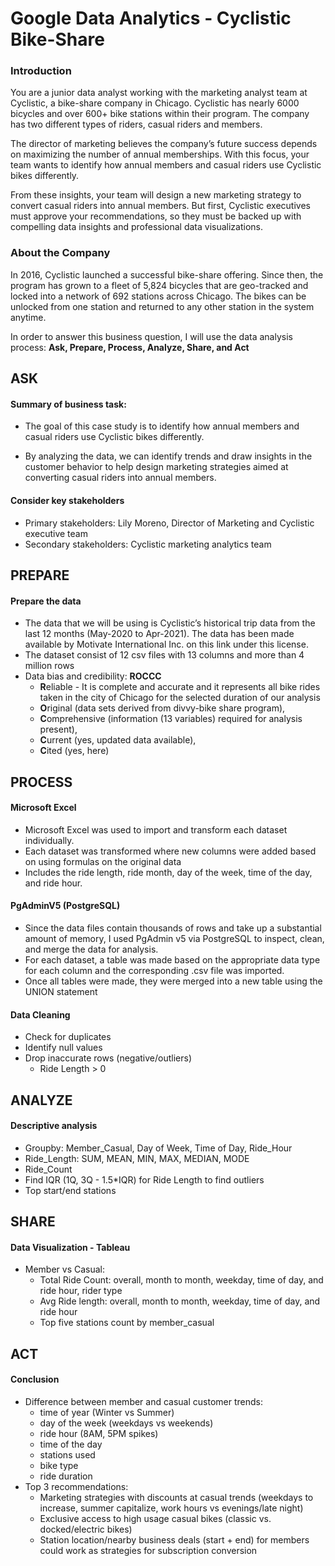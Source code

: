 # Google Data Analytics - Cyclistic Bike-Share

### Introduction

You are a junior data analyst working with the marketing analyst team at Cyclistic, a bike-share company in Chicago. Cyclistic has nearly 6000 bicycles and over 600+ bike stations within their program. The company has two different types of riders, casual riders and members.

The director of marketing believes the company’s future success depends on maximizing the number of annual memberships. With this focus, your team wants to identify how annual members and casual riders use Cyclistic bikes differently. 

From these insights, your team will design a new marketing strategy to convert casual riders into annual members. But first, Cyclistic executives must approve your recommendations, so they must be backed up with compelling data insights and professional data visualizations.

### About the Company

In 2016, Cyclistic launched a successful bike-share offering. Since then, the program has grown to a fleet of 5,824 bicycles that are geo-tracked and locked into a network of 692 stations across Chicago. The bikes can be unlocked from one station and returned to any other station in the system anytime.

In order to answer this business question, I will use the data analysis process: 
**Ask, Prepare, Process, Analyze, Share, and Act**

## ASK

#### Summary of business task:

* The goal of this case study is to identify how annual members and casual riders use Cyclistic bikes differently.

* By analyzing the data, we can identify trends and draw insights in the customer behavior to help design marketing strategies aimed at converting casual riders into annual members.

#### Consider key stakeholders

* Primary stakeholders: Lily Moreno, Director of Marketing and Cyclistic executive team
* Secondary stakeholders: Cyclistic marketing analytics team

## PREPARE

#### Prepare the data

* The data that we will be using is Cyclistic’s historical trip data from the last 12 months (May-2020 to Apr-2021). The data has been made available by Motivate International Inc. on this link under this license.
* The dataset consist of 12 csv files with 13 columns and more than 4 million rows
* Data bias and credibility: **ROCCC** 
  * **R**eliable - It is complete and accurate and it represents all bike rides taken in the city of Chicago for the selected duration of our analysis
  * **O**riginal (data sets derived from divvy-bike share program), 
  * **C**omprehensive (information (13 variables) required for analysis present), 
  * **C**urrent (yes, updated data available), 
  * **C**ited (yes, here)

## PROCESS

#### Microsoft Excel

* Microsoft Excel was used to import and transform each dataset individually. 
* Each dataset was transformed where new columns were added based on using formulas on the original data 
* Includes the ride length, ride month, day of the week, time of the day, and ride hour.

#### PgAdminV5 (PostgreSQL)

* Since the data files contain thousands of rows and take up a substantial amount of memory, I used PgAdmin v5 via PostgreSQL to inspect, clean, and merge the data for analysis.
* For each dataset, a table was made based on the appropriate data type for each column and the corresponding .csv file was imported.
* Once all tables were made, they were merged into a new table using the UNION statement

#### Data Cleaning

* Check for duplicates
* Identify null values 
* Drop inaccurate rows (negative/outliers)
  * Ride Length > 0

## ANALYZE

#### Descriptive analysis

* Groupby: Member_Casual, Day of Week, Time of Day, Ride_Hour
* Ride_Length: SUM, MEAN, MIN, MAX, MEDIAN, MODE
* Ride_Count
* Find IQR (1Q, 3Q - 1.5*IQR) for Ride Length to find outliers
* Top start/end stations

## SHARE

#### Data Visualization - Tableau

* Member vs Casual:
  * Total Ride Count: overall, month to month, weekday, time of day, and ride hour, rider type
  * Avg Ride length: overall, month to month, weekday, time of day, and ride hour
  * Top five stations count by member_casual

## ACT

#### Conclusion

* Difference between member and casual customer trends:
  * time of year (Winter vs Summer)
  * day of the week (weekdays vs weekends)
  * ride hour (8AM, 5PM spikes)
  * time of the day
  * stations used
  * bike type
  * ride duration
* Top 3 recommendations:
  * Marketing strategies with discounts at casual trends (weekdays to increase, summer capitalize, work hours vs evenings/late night)
  * Exclusive access to high usage casual bikes (classic vs. docked/electric bikes)
  * Station location/nearby business deals (start + end) for members could work as strategies for subscription conversion
